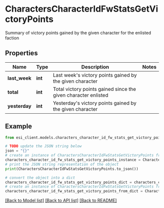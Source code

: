 # CharactersCharacterIdFwStatsGetVictoryPoints

Summary of victory points gained by the given character for the enlisted faction

## Properties

Name | Type | Description | Notes
------------ | ------------- | ------------- | -------------
**last_week** | **int** | Last week&#39;s victory points gained by the given character | 
**total** | **int** | Total victory points gained since the given character enlisted | 
**yesterday** | **int** | Yesterday&#39;s victory points gained by the given character | 

## Example

```python
from esi_client.models.characters_character_id_fw_stats_get_victory_points import CharactersCharacterIdFwStatsGetVictoryPoints

# TODO update the JSON string below
json = "{}"
# create an instance of CharactersCharacterIdFwStatsGetVictoryPoints from a JSON string
characters_character_id_fw_stats_get_victory_points_instance = CharactersCharacterIdFwStatsGetVictoryPoints.from_json(json)
# print the JSON string representation of the object
print(CharactersCharacterIdFwStatsGetVictoryPoints.to_json())

# convert the object into a dict
characters_character_id_fw_stats_get_victory_points_dict = characters_character_id_fw_stats_get_victory_points_instance.to_dict()
# create an instance of CharactersCharacterIdFwStatsGetVictoryPoints from a dict
characters_character_id_fw_stats_get_victory_points_from_dict = CharactersCharacterIdFwStatsGetVictoryPoints.from_dict(characters_character_id_fw_stats_get_victory_points_dict)
```
[[Back to Model list]](../README.md#documentation-for-models) [[Back to API list]](../README.md#documentation-for-api-endpoints) [[Back to README]](../README.md)


